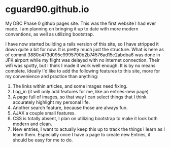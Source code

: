 # cguard90.github.io

My DBC Phase 0 github pages site. This was the first website I had ever made. I am planning on bringing it up to date with more modern conventions, as well as utilizing bootstrap.

I have now started building a rails version of this site, so I have stripped it down quite a bit for now. It is pretty much just the structure. What is here as of commit 3880c473d095c9995790b2b74576ad15e2abdba6 was done in JFK airport while my flight was delayed with no internet connection. Their wifi was spotty, but I think I made it work well enough. It is by no means complete. Ideally I'd like to add the following features to this site, more for my convenience and practice than anything:
  1. The links within articles, and some images need fixing.
  2. Log_in (it will only add features for me, like an entries-new page)
  3. A page full of images, so that way I can select things that I think accurately highlight my personal life.
  4. Another search feature, because those are always fun.
  5. AJAX a couple small features.
  6. CSS is totally absent, I plan on utilizing bootstrap to make it look both modern and clean.
  7. New entries, I want to actually keep this up to track the things I learn as I learn them. Especially once I have a page to create new Entries, it should be easy for me to do.